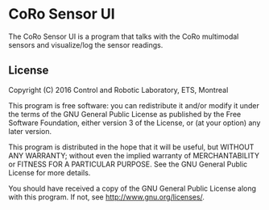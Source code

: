 CoRo Sensor UI
==============

The CoRo Sensor UI is a program that talks with the CoRo multimodal sensors and visualize/log the sensor readings.

License
-------

Copyright (C) 2016  Control and Robotic Laboratory, ETS, Montreal

This program is free software: you can redistribute it and/or modify
it under the terms of the GNU General Public License as published by
the Free Software Foundation, either version 3 of the License, or
(at your option) any later version.

This program is distributed in the hope that it will be useful,
but WITHOUT ANY WARRANTY; without even the implied warranty of
MERCHANTABILITY or FITNESS FOR A PARTICULAR PURPOSE.  See the
GNU General Public License for more details.

You should have received a copy of the GNU General Public License
along with this program.  If not, see <http://www.gnu.org/licenses/>.

